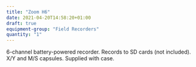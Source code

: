 ```yaml
---
title: "Zoom H6"
date: 2021-04-20T14:58:20+01:00
draft: true
equipment-group: "Field Recorders"
quantity: "1"
---
```


6-channel battery-powered recorder. Records to SD cards (not included). X/Y and M/S capsules. Supplied with case.